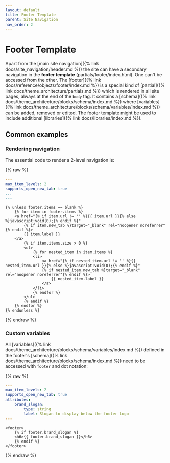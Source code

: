 ```yaml
---
layout: default
title: Footer Template
parent: Site Navigation
nav_order: 2
---
```


# Footer Template
Apart from the [main site navigation]({% link docs/site_navigation/header.md %}) the site can have a secondary navigation in the **footer template** (partials/footer/index.html). One can't be accessed from the other.
The [footer]({% link docs/reference/objects/footer/index.md %}) is a special kind of [partial]({% link docs/theme_architecture/partials.md %}) which is rendered in all site pages, always at the end of the `body` tag. It contains a [schema]({% link docs/theme_architecture/blocks/schema/index.md %}) where [variables]({% link docs/theme_architecture/blocks/schema/variables/index.md %}) can be added, removed or edited. The footer template might be used to include additional [libraries]({% link docs/libraries/index.md %}).

## Common examples

### Rendering navigation
The essential code to render a 2-level navigation is:

{% raw %}
```yaml
---
max_item_levels: 2
supports_open_new_tab: true
...
---
```
```liquid
{% unless footer.items == blank %}
    {% for item in footer.items %}
    <a href="{% if item.url != '' %}{{ item.url }}{% else %}javascript:void(0);{% endif %}"
        {% if item.new_tab %}target="_blank" rel="noopener noreferrer"{% endif %}>
        {{ item.label }}
    </a>
        {% if item.items.size > 0 %}
        <ul>
            {% for nested_item in item.items %}
            <li>
                <a href="{% if nested_item.url != '' %}{{ nested_item.url }}{% else %}javascript:void(0);{% endif %}" 
                {% if nested_item.new_tab %}target="_blank" rel="noopener noreferrer"{% endif %}>
                    {{ nested_item.label }}
                </a>
            </li>
            {% endfor %}
        </ul>
        {% endif %}
    {% endfor %}
{% endunless %}
```
{% endraw %}

### Custom variables
All [variables]({% link docs/theme_architecture/blocks/schema/variables/index.md %}) defined in the footer's [schema]({% link docs/theme_architecture/blocks/schema/index.md %}) need to be accessed with `footer` and dot notation:

{% raw %}
```yaml
---
max_item_levels: 2
supports_open_new_tab: true
attributes:
    brand_slogan:
        type: string
        label: Slogan to display below the footer logo
---
```
```liquid
<footer>
    {% if footer.brand_slogan %}
    <h6>{{ footer.brand_slogan }}</h6>
    {% endif %}
</footer>
```
{% endraw %}